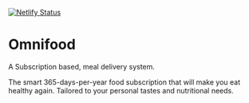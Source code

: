 [![Netlify Status](https://api.netlify.com/api/v1/badges/acaea667-8b34-4632-9ab6-5f96cbfa46ce/deploy-status)](https://app.netlify.com/sites/omnifds/deploys)

# Omnifood
A Subscription based, meal delivery system.

The smart 365-days-per-year food subscription that will make you eat healthy again. Tailored to your personal tastes and nutritional needs.
